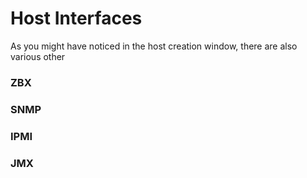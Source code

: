 # Host Interfaces
As you might have noticed in the host creation window, there are also various other

### ZBX

### SNMP

### IPMI

### JMX